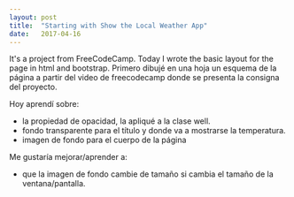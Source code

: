 ```yaml
---
layout: post
title:  "Starting with Show the Local Weather App"
date:   2017-04-16
---
```

It's a project from FreeCodeCamp. Today I wrote the basic layout for the page in html and bootstrap.
Primero dibujé en una hoja un esquema de la página a partir del video de freecodecamp donde se presenta la consigna del proyecto.

Hoy aprendí sobre:
- la propiedad de opacidad, la apliqué a la clase well.
- fondo transparente para el título y donde va a mostrarse la temperatura.
- imagen de fondo para el cuerpo de la página

Me gustaría mejorar/aprender a:
- que la imagen de fondo cambie de tamaño si cambia el tamaño de la ventana/pantalla.
